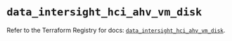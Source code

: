 # `data_intersight_hci_ahv_vm_disk`

Refer to the Terraform Registry for docs: [`data_intersight_hci_ahv_vm_disk`](https://registry.terraform.io/providers/ciscodevnet/intersight/1.0.71/docs/data-sources/hci_ahv_vm_disk).

